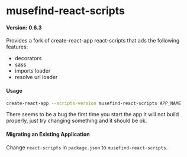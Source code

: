 # musefind-react-scripts

#### Version: 0.6.3

Provides a fork of create-react-app react-scripts that ads the following features:

- decorators
- sass
- imports loader
- resolve url loader

#### Usage

```bash
create-react-app --scripts-version musefind-react-scripts APP_NAME
```

There seems to be a bug the first time you start the app it will not build properly,
just try changing something and it should be ok.

#### Migrating an Existing Application

Change `react-scripts` in `package.json` to `musefind-react-scripts`.
